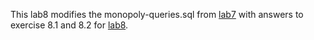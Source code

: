 This lab8 modifies the monopoly-queries.sql from [lab7](https://github.com/zeph01/cs262/tree/master/lab07) 
with answers to exercise 8.1 and 8.2 for [lab8](https://cs.calvin.edu/courses/cs/262/kvlinden/08is/lab.html).

